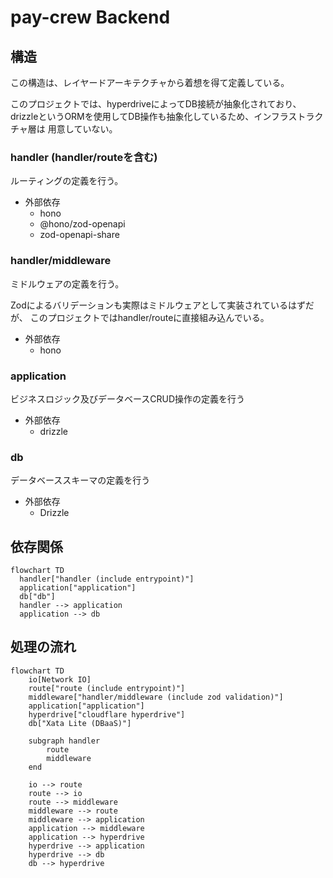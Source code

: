 # pay-crew Backend

## 構造

この構造は、レイヤードアーキテクチャから着想を得て定義している。

このプロジェクトでは、hyperdriveによってDB接続が抽象化されており、
drizzleというORMを使用してDB操作も抽象化しているため、インフラストラクチャ層は
用意していない。

### handler (handler/routeを含む)

ルーティングの定義を行う。

- 外部依存
  - hono
  - @hono/zod-openapi
  - zod-openapi-share

### handler/middleware

ミドルウェアの定義を行う。

Zodによるバリデーションも実際はミドルウェアとして実装されているはずだが、
このプロジェクトではhandler/routeに直接組み込んでいる。

- 外部依存
  - hono

### application

ビジネスロジック及びデータベースCRUD操作の定義を行う

- 外部依存
  - drizzle

### db

データベーススキーマの定義を行う

- 外部依存
  - Drizzle

## 依存関係

```mermaid
flowchart TD
  handler["handler (include entrypoint)"]
  application["application"]
  db["db"]
  handler --> application
  application --> db
```

## 処理の流れ

```mermaid
flowchart TD
    io[Network IO]
    route["route (include entrypoint)"]
    middleware["handler/middleware (include zod validation)"]
    application["application"]
    hyperdrive["cloudflare hyperdrive"]
    db["Xata Lite (DBaaS)"]

    subgraph handler
        route
        middleware
    end

    io --> route
    route --> io
    route --> middleware
    middleware --> route
    middleware --> application
    application --> middleware
    application --> hyperdrive
    hyperdrive --> application
    hyperdrive --> db
    db --> hyperdrive
```
